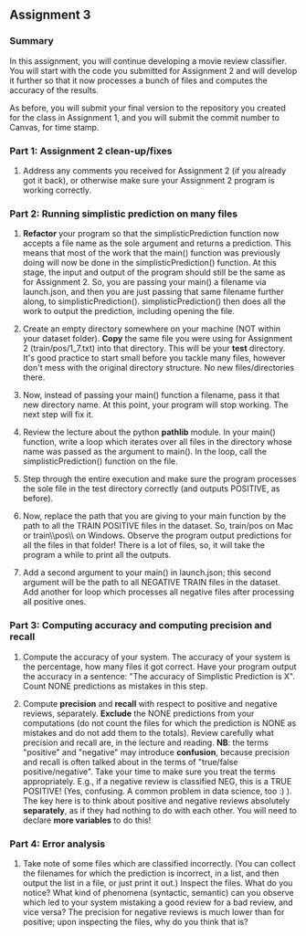 ## Assignment 3

### Summary

In this assignment, you will continue developing a movie review classifier. 
You will start with the code you submitted for Assignment 2 and will develop it further so that it now processes a bunch of files and computes the accuracy of the results.

As before, you will submit your final version to the repository you created for the class in Assignment 1, and you will submit the commit number to Canvas, for time stamp.

### Part 1: Assignment 2 clean-up/fixes
1. Address any comments you received for Assignment 2 (if you already got it back), or otherwise make sure your Assignment 2 program is working correctly.

### Part 2: Running simplistic prediction on many files
1. **Refactor** your program so that the simplisticPrediction function now accepts a file name as the sole argument and returns a prediction. This means that most of the work that the main() function was previously doing will now be done in the simplisticPrediction() function. At this stage, the input and output of the program should still be the same as for Assignment 2. So, you are passing your main() a filename via launch.json, and then you are just passing that same filename further along, to simplisticPrediction(). simplisticPrediction() then does all the work to output the prediction, including opening the file.

2. Create an empty directory somewhere on your machine (NOT within your dataset folder). **Copy** the same file you were using for Assignment 2 (train/pos/1_7.txt) into that directory. This will be your **test** directory. It's good practice to start small before you tackle many files, however don't mess with the original directory structure. No new files/directories there.

3. Now, instead of passing your main() function a filename, pass it that new directory name. At this point, your program will stop working. The next step will fix it.

4. Review the lecture about the python **pathlib** module. In your main() function, write a loop which iterates over all files in the directory whose name was passed as the argument to main(). In the loop, call the simplisticPrediction() function on the file.

5. Step through the entire execution and make sure the program processes the sole file in the test directory correctly (and outputs POSITIVE, as before).

6. Now, replace the path that you are giving to your main function by the path to all the TRAIN POSITIVE files in the dataset. So, train/pos on Mac or train\\\pos\\\ on Windows. Observe the program output predictions for all the files in that folder! There is a lot of files, so, it will take the program a while to print all the outputs.

7. Add a second argument to your main() in launch.json; this second argument will be the path to all NEGATIVE TRAIN files in the dataset. Add another for loop which processes all negative files after processing all positive ones.

### Part 3: Computing accuracy and computing precision and recall
1. Compute the accuracy of your system. The accuracy of your system is the percentage, how many files it got correct. Have your program output the accuracy in a sentence: "The accuracy of Simplistic Prediction is X". Count NONE predictions as mistakes in this step.

2. Compute **precision** and **recall** with respect to positive and negative reviews, separately. **Exclude** the NONE predictions from your computations (do not count the files for which the prediction is NONE as mistakes and do not add them to the totals). Review carefully what precision and recall are, in the lecture and reading. **NB**: the terms "positive" and "negative" may introduce **confusion**, because precision and recall is often talked about in the terms of "true/false positive/negative". Take your time to make sure you treat the terms appropriately. E.g., if a negative review is classified NEG, this is a TRUE POSITIVE! (Yes, confusing. A common problem in data science, too :) ). The key here is to think about positive and negative reviews absolutely **separately**, as if they had nothing to do with each other. You will need to declare **more variables** to do this!

### Part 4: Error analysis
1. Take note of some files which are classified incorrectly. (You can collect the filenames for which the prediction is incorrect, in a list, and then output the list in a file, or just print it out.) Inspect the files. What do you notice? What kind of phenomena (syntactic, semantic) can you observe which led to your system mistaking a good review for a bad review, and vice versa? The precision for negative reviews is much lower than for positive; upon inspecting the files, why do you think that is?
